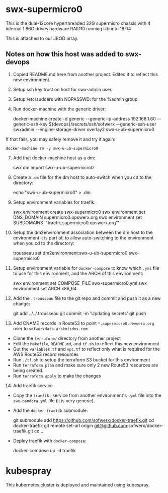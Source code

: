 # swx-supermicro0

This is the dual-12core hyperthreaded 32G supermicro chassis with 4 internal 1.86G drives hardware RAID10 running Ubuntu 18.04

This is attached to our JBOD array.

## Notes on how this host was added to swx-devops

1. Copied README.md here from another project. Edited it to reflect this new environment.

2. Setup ssh key trust on host for swx-admin user.

3. Setup /etc/sudoers with NOPASSWD: for the %admin group

6. Run docker-machine with the generic driver:

    docker-machine create -d generic --generic-ip-address 192.168.1.60 --generic-ssh-key ${devops}/secrets/ssh/sofwerx --generic-ssh-user swxadmin --engine-storage-driver overlay2 swx-u-ub-supermicro0

If that fails, you may safely remove it and try it again:

    docker-machine rm -y swx-u-ub-supermicro0

7. Add that docker-machine host as a dm:

    swx dm import swx-u-ub-supermicro0

8. Create a `.dm` file for the dm host to auto-switch when you cd to the directory:

    echo "swx-u-ub-supermicro0" > .dm

9. Setup environment variables for traefik:

    swx environment create swx-supermicro0
    swx environment set DNS_DOMAIN supermicro0.opswerx.org
    swx environment set SUBDOMAINS '"traefik.supermicro0.opswerx.org"'

10. Setup the dm2environment association between the dm host to the environment it is part of, to allow auto-switching to the environment when you cd to the directory:

    trousseau set dm2environment:swx-u-ub-supermicro0 swx-supermicro0

11. Setup environment variable for `docker-compose` to know which `.yml` file to use for this environment, and the ARCH of this environment:

    swx environment set COMPOSE_FILE swx-supermicro0.yml
    swx environment set ARCH x86_64

12. Add the `.trousseau` file to the git repo and commit and push it as a new change:

    git add ../../.trousseau
    git commit -m 'Updating secrets'
    git push

13. Add CNAME records in Route53 to point `*.supermicro0.devwerx.org` over to `sofwerxdata.araknisdns.com`
- Clone the `terraform/` directory from another project
- Edit the `Makefile`, `README.md`, and `tf.sh` to reflect this new environment
- Gut the `variables.tf` and `vpc.tf` to reflect only what is required for the AWS Route53 record resources
- Run `./tf.sh` to setup the terraform S3 bucket for this environment
- Run `terraform plan` and make sure only 2 new Route53 resources are being created.
- Run `terraform apply` to make the changes

14. Add traefik service

- Copy the `traefik:` service from another environment's `.yml` file into the `swx-pandora.yml` file (it is very generic).
- Add the `docker-traefik` submodule:

    git submodule add https://github.com/sofwerx/docker-traefik.git
    cd docker-traefik
    git remote set-url origin git@github.com:sofwerx/docker-traefik.git
    cd ..

- Deploy traefik with `docker-compose`:

    docker-compose up -d traefik

# kubespray

This kubernetes cluster is deployed and maintained using kubespray.

